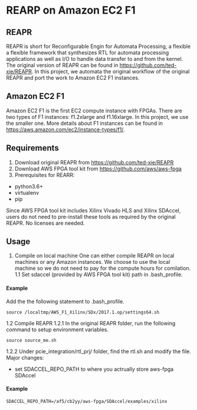 # REARP on Amazon EC2 F1
## REAPR
REAPR is short for Reconfigurable Engin for Automata Processing, a flexible a flexible framework that synthesizes RTL for automata processing applications as well as I/O to handle data transfer to and from the kernel.
The original version of REAPR can be found in https://github.com/ted-xie/REAPR.
In this project, we automata the original workflow of the original REAPR and port the work to Amazon EC2 F1 instances.

## Amazon EC2 F1
Amazon EC2 F1 is the first EC2 compute instance with FPGAs. There are two types of F1 instances: f1.2xlarge and f1.16xlarge. In this project, we use the smaller one.
More details about F1 instances can be found in https://aws.amazon.com/ec2/instance-types/f1/.

## Requirements
1. Download original REAPR from https://github.com/ted-xie/REAPR
2. Download AWS FPGA tool kit from https://github.com/aws/aws-fpga
3. Prerequisites for REARR: 
* python3.6+
* virtualenv
* pip

Since AWS FPGA tool kit includes Xilinx Vivado HLS and Xilinx SDAccel, users do not need to pre-install these tools as required by the original REAPR. No licenses are needed.

## Usage
1. Compile on local machine
One can either compile REAPR on local machines or any Amazon instances. We choose to use the local machine so we do not need to pay for the compute hours for comilation.
1.1 Set sdaccel (provided by AWS FPGA tool kit) path in .bash_profile.
#### Example
Add the the following statement to .bash_profile.
```
source /localtmp/AWS_F1_Xilinx/SDx/2017.1.op/settings64.sh
```
1.2 Compile REAPR
1.2.1 In the original REAPR folder, run the following command to setup environment variables.
```
source source_me.sh
```
1.2.2 Under pcie_integration/rtl_prj/ folder, find the rtl.sh and modify the file.
Major changes:
* set SDACCEL_REPO_PATH to where you actrually store aws-fpga SDAccel
#### Example
```
SDACCEL_REPO_PATH=/af5/cb2yy/aws-fpga/SDAccel/examples/xilinx
```



